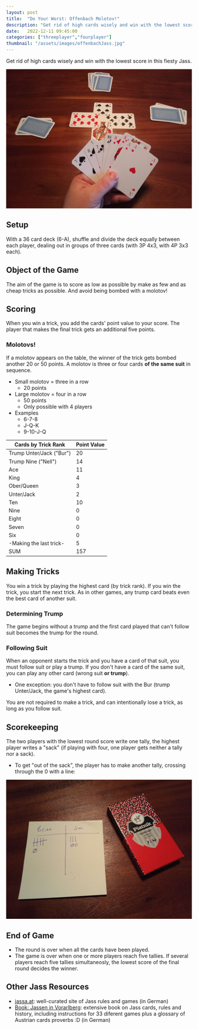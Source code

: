```yaml
---
layout: post
title:  "Do Your Worst: Offenbach Molotov!"
description: "Get rid of high cards wisely and win with the lowest score in this fiesty Jass."
date:   2022-12-11 09:45:00
categories: ["threeplayer","fourplayer"]
thumbnail: "/assets/images/offenbachJass.jpg"
---
```

Get rid of high cards wisely and win with the lowest score in this fiesty Jass.

![](../../assets/images/offenbachJass.jpg)

## Setup
With a 36 card deck (6-A), shuffle and divide the deck equally between each player, dealing out in groups of three cards (with 3P 4x3, with 4P 3x3 each). 

## Object of the Game
The aim of the game is to score as low as possible by make as few and as cheap tricks as possible. And avoid being bombed with a molotov!

## Scoring
When you win a trick, you add the cards' point value to your score. The player that makes the final trick gets an additional five points.

### Molotovs!
If a molotov appears on the table, the winner of the trick gets bombed another 20 or 50 points. A molotov is three or four cards __of the same suit__ in sequence.
- Small molotov = three in a row
  - 20 points 
- Large molotov = four in a row
  - 50 points
  - Only possible with 4 players 
- Examples 
  - 6-7-8
  - J-Q-K
  - 9-10-J-Q

| Cards by Trick Rank      | Point Value |
| ------------------------ | ----------- |
| Trump Unter/Jack ("Bur") | 20          |
| Trump Nine ("Nell")      | 14          |
| Ace                      | 11          |
| King                     | 4           |
| Ober/Queen               | 3           |
| Unter/Jack               | 2           |
| Ten                      | 10          |
| Nine                     | 0           |
| Eight                    | 0           |
| Seven                    | 0           |
| Six                      | 0           |
| -Making the last trick-  | 5           |
| SUM                      | 157         |

## Making Tricks
You win a trick by playing the highest card (by trick rank). If you win the trick, you start the next trick. As in other games, any trump card beats even the best card of another suit.

### Determining Trump
The game begins without a trump and the first card played that can't follow suit becomes the trump for the round.

### Following Suit
When an opponent starts the trick and you have a card of that suit, you must follow suit or play a trump. If you don't have a card of the same suit, you can play any other card (wrong suit __or trump__).
- One exception: you don't have to follow suit with the Bur (trump Unter/Jack, the game's highest card).

You are not required to make a trick, and can intentionally lose a trick, as long as you follow suit.  

## Scorekeeping
The two players with the lowest round score write one tally, the highest player writes a "sack" (if playing with four, one player gets neither a tally nor a sack).
- To get "out of the sack", the player has to make another tally, crossing through the 0 with a line:

![](../../assets/images/sack_strich.jpg)

## End of Game
- The round is over when all the cards have been played.  
- The game is over when one or more players reach five tallies. If several players reach five tallies simultaneosly, the lowest score of the final round decides the winner.

## Other Jass Resources

- [jassa.at](https://jassa.at): well-curated site of Jass rules and games (in German)
- [Book: Jassen in Vorarlberg](https://www.jassen.at/): extensive book on Jass cards, rules and history, including instructions for 33 diferent games plus a glossary of Austrian cards proverbs :D (in German)
